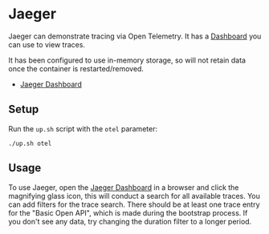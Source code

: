 # Jaeger

Jaeger can demonstrate tracing via Open Telemetry. It has a [Dashboard](http://localhost:16686/) you can use to view traces.

It has been configured to use in-memory storage, so will not retain data once the container is restarted/removed.

- [Jaeger Dashboard](http://localhost:16686/)

## Setup

Run the `up.sh` script with the `otel` parameter:

```
./up.sh otel
```

## Usage 

To use Jaeger, open the [Jaeger Dashboard](http://localhost:16686/) in a browser and click the magnifying glass icon, this will conduct a search for all available traces. You can add filters for the trace search. There should be at least one trace entry for the "Basic Open API", which is made during the bootstrap process. If you don't see any data, try changing the duration filter to a longer period.
